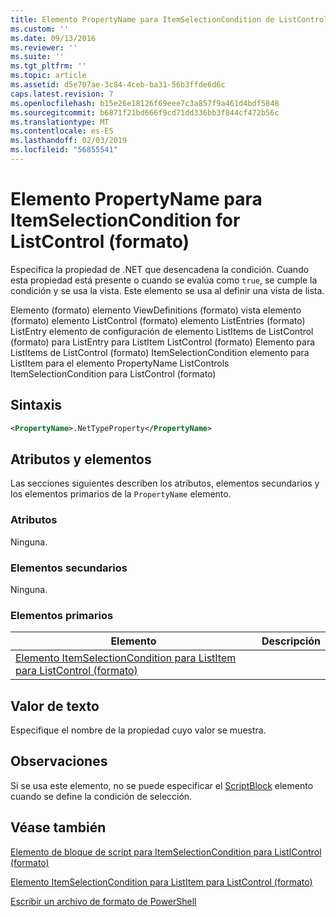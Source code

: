 ```yaml
---
title: Elemento PropertyName para ItemSelectionCondition de ListControl (formato) | Microsoft Docs
ms.custom: ''
ms.date: 09/13/2016
ms.reviewer: ''
ms.suite: ''
ms.tgt_pltfrm: ''
ms.topic: article
ms.assetid: d5e707ae-3c84-4ceb-ba31-56b3ffde6d6c
caps.latest.revision: 7
ms.openlocfilehash: b15e26e18126f69eee7c3a857f9a461d4bdf5848
ms.sourcegitcommit: b6871f21bd666f9cd71dd336bb3f844cf472b56c
ms.translationtype: MT
ms.contentlocale: es-ES
ms.lasthandoff: 02/03/2019
ms.locfileid: "56855541"
---
```

# <a name="propertyname-element-for-itemselectioncondition-for-listcontrol-format"></a>Elemento PropertyName para ItemSelectionCondition for ListControl (formato)

Especifica la propiedad de .NET que desencadena la condición. Cuando esta propiedad está presente o cuando se evalúa como `true`, se cumple la condición y se usa la vista. Este elemento se usa al definir una vista de lista.

Elemento (formato) elemento ViewDefinitions (formato) vista elemento (formato) elemento ListControl (formato) elemento ListEntries (formato) ListEntry elemento de configuración de elemento ListItems de ListControl (formato) para ListEntry para ListItem ListControl (formato) Elemento para ListItems de ListControl (formato) ItemSelectionCondition elemento para ListItem para el elemento PropertyName ListControls ItemSelectionCondition para ListControl (formato)

## <a name="syntax"></a>Sintaxis

```xml
<PropertyName>.NetTypeProperty</PropertyName>
```

## <a name="attributes-and-elements"></a>Atributos y elementos

Las secciones siguientes describen los atributos, elementos secundarios y los elementos primarios de la `PropertyName` elemento.

### <a name="attributes"></a>Atributos

Ninguna.

### <a name="child-elements"></a>Elementos secundarios

Ninguna.

### <a name="parent-elements"></a>Elementos primarios

|Elemento|Descripción|
|-------------|-----------------|
|[Elemento ItemSelectionCondition para ListItem para ListControl (formato)](./itemselectioncondition-element-for-listitem-for-listcontrol-format.md)||

## <a name="text-value"></a>Valor de texto

Especifique el nombre de la propiedad cuyo valor se muestra.

## <a name="remarks"></a>Observaciones

Si se usa este elemento, no se puede especificar el [ScriptBlock](./scriptblock-element-for-itemselectioncondition-for-listcontrol-format.md) elemento cuando se define la condición de selección.

## <a name="see-also"></a>Véase también

[Elemento de bloque de script para ItemSelectionCondition para ListIControl (formato)](./scriptblock-element-for-itemselectioncondition-for-listcontrol-format.md)

[Elemento ItemSelectionCondition para ListItem para ListControl (formato)](./itemselectioncondition-element-for-listitem-for-listcontrol-format.md)

[Escribir un archivo de formato de PowerShell](./writing-a-powershell-formatting-file.md)
